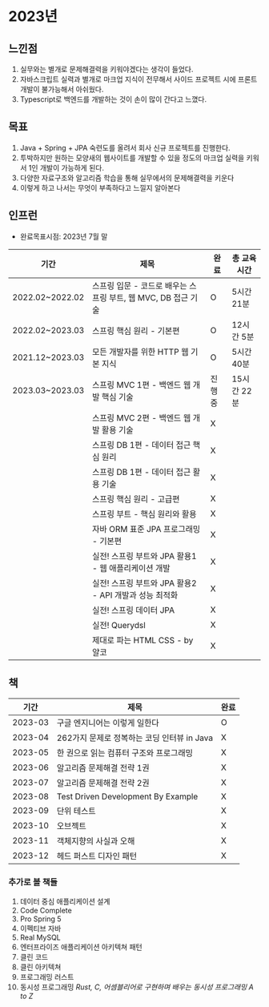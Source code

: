 # 2023년

## 느낀점

1. 실무와는 별개로 문제해결력을 키워야겠다는 생각이 들었다.
2. 자바스크립트 실력과 별개로 마크업 지식이 전무해서 사이드 프로젝트 시에 프론트 개발이 불가능해서 아쉬웠다.
3. Typescript로 백엔드를 개발하는 것이 손이 많이 간다고 느꼈다.

## 목표

1. Java + Spring + JPA 숙련도를 올려서 회사 신규 프로젝트를 진행한다.
2. 투박하지만 원하는 모양새의 웹사이트를 개발할 수 있을 정도의 마크업 실력을 키워서 1인 개발이 가능하게 된다.
3. 다양한 자료구조와 알고리즘 학습을 통해 실무에서의 문제해결력을 키운다
4. 이렇게 하고 나서는 무엇이 부족하다고 느낄지 알아본다

## 인프런

- 완료목표시점: 2023년 7월 말

| 기간              | 제목                                       | 완료  | 총 교육 시간  |
|-----------------|------------------------------------------|-----|----------|
| 2022.02~2022.02 | 스프링 입문 - 코드로 배우는 스프링 부트, 웹 MVC, DB 접근 기술 | O   | 5시간 21분  |
| 2022.02~2023.03 | 스프링 핵심 원리 - 기본편                          | O   | 12시간 5분  |
| 2021.12~2023.03 | 모든 개발자를 위한 HTTP 웹 기본 지식                  | O   | 5시간 40분  |
| 2023.03~2023.03 | 스프링 MVC 1편 - 백엔드 웹 개발 핵심 기술              | 진행중 | 15시간 22분 |
|                 | 스프링 MVC 2편 - 백엔드 웹 개발 활용 기술              | X   ||
|                 | 스프링 DB 1편 - 데이터 접근 핵심 원리                 | X   ||
|                 | 스프링 DB 1편 - 데이터 접근 활용 기술                 | X   ||
|                 | 스프링 핵심 원리 - 고급편                          | X   ||
|                 | 스프링 부트 - 핵심 원리와 활용                       | X   ||
|                 | 자바 ORM 표준 JPA 프로그래밍 - 기본편                | X   ||
|                 | 실전! 스프링 부트와 JPA 활용1 - 웹 애플리케이션 개발        | X   ||
|                 | 실전! 스프링 부트와 JPA 활용2 - API 개발과 성능 최적화     | X   ||
|                 | 실전! 스프링 데이터 JPA                          | X   ||
|                 | 실전! Querydsl                             | X   ||
|                 | 제대로 파는 HTML CSS - by 얄코                  | X   ||

## 책

| 기간      | 제목                                 | 완료  |
|---------|------------------------------------|-----|
| 2023-03 | 구글 엔지니어는 이렇게 일한다                   | O   |
| 2023-04 | 262가지 문제로 정복하는 코딩 인터뷰 in Java      | X   |
| 2023-05 | 한 권으로 읽는 컴퓨터 구조와 프로그래밍             | X   |
| 2023-06 | 알고리즘 문제해결 전략 1권                    | X   |
| 2023-07 | 알고리즘 문제해결 전략 2권                    | X   |
| 2023-08 | Test Driven Development By Example | X   |
| 2023-09 | 단위 테스트                             | X   |
| 2023-10 | 오브젝트                               | X   |
| 2023-11 | 객체지향의 사실과 오해                       | X   |
| 2023-12 | 헤드 퍼스트 디자인 패턴                      | X   |

### 추가로 볼 책들

1. 데이터 중심 애플리케이션 설계
2. Code Complete
3. Pro Spring 5
4. 이펙티브 자바
5. Real MySQL
6. 엔터프라이즈 애플리케이션 아키텍쳐 패턴
7. 클린 코드
8. 클린 아키텍쳐
9. 프로그래밍 러스트
10. 동시성 프로그래밍 *Rust, C, 어셈블리어로 구현하며 배우는 동시성 프로그래밍 A to Z*
